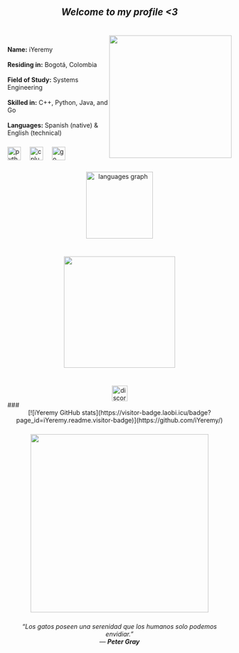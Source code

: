 <br clear="both">

<h2 align="center"><b><em>Welcome to my profile <3</em></b></h2>

###

<br clear="both">

<img align="right" height="275" src="https://i.pinimg.com/originals/4d/0e/9c/4d0e9cedc268d0f03b7954d8a8da6368.gif"  />

###

<p align="left">
  <b>Name:</b> iYeremy<br><br>
  <b>Residing in:</b> Bogotá, Colombia<br><br>
  <b>Field of Study:</b> Systems Engineering <br><br>
  <b>Skilled in:</b> C++, Python, Java, and Go<br><br> 
  <b>Languages:</b> Spanish (native) & English (technical)
</p>

###

<div align="left">
  <img src="https://cdn.jsdelivr.net/gh/devicons/devicon/icons/python/python-original.svg" height="30" alt="python logo"  />
  <img width="12" />
  <img src="https://cdn.jsdelivr.net/gh/devicons/devicon/icons/cplusplus/cplusplus-original.svg" height="30" alt="cplusplus logo"  />
  <img width="12" />
  <img src="https://cdn.jsdelivr.net/gh/devicons/devicon/icons/go/go-original.svg" height="30" alt="go logo"  />
</div>

###

<div align="center">
  <img src="https://github-readme-stats.vercel.app/api/top-langs?username=iYeremy&locale=en&hide_title=false&layout=compact&card_width=320&langs_count=5&theme=dark&hide_border=false" height="150" alt="languages graph"  />
</div>

###

<br clear="both">

<div align="center">
  <img height="250" src="https://i.pinimg.com/1200x/92/8c/74/928c740d36cb9d48c57f5da7f42c31a7.jpg"  />
</div>

###

<br clear="both">

<div align="center">
  <img src="https://img.shields.io/static/v1?message=Discord&logo=discord&label=iyeremy&color=7289DA&logoColor=white&labelColor=&style=for-the-badge" height="35" alt="discord logo"  />
  <a href="mailto:yeremyvegap@gmail.com" target="_blank">
  </a>
</div>
### 

<div align="center">
[![iYeremy GitHub stats](https://visitor-badge.laobi.icu/badge?page_id=iYeremy.readme.visitor-badge)](https://github.com/iYeremy/)  
</div>

###

<div align="center">
  <img height="400" src="https://i.pinimg.com/originals/96/62/f9/9662f9d0b3df22f01681b9b2344665bb.gif"  />
</div>

###

<h6 align="center"><em>“Los gatos poseen una serenidad que los humanos solo podemos envidiar.”</em><br>— <b>Peter Gray</b></h6>
